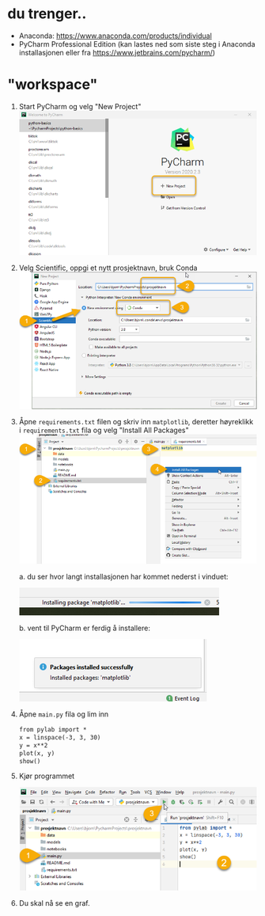 # du trenger..

- Anaconda: https://www.anaconda.com/products/individual
- PyCharm Professional Edition (kan lastes ned som siste steg i
  Anaconda installasjonen eller fra https://www.jetbrains.com/pycharm/)

# "workspace"

1. Start PyCharm og velg "New Project"
   ![new image](img/new-project.png)
1. Velg Scientific, oppgi et nytt prosjektnavn, bruk Conda
   ![new image](img/new-scientific-project.png)
1. Åpne `requirements.txt` filen og skriv inn `matplotlib`, deretter 
   høyreklikk i `requirements.txt` fila og velg "Install All Packages"
   ![new image](img/requirements.png)

   a. du ser hvor langt installasjonen har kommet nederst i vinduet:

      ![new image](img/install-progress.png)

   b. vent til PyCharm er ferdig å installere:

      ![new image](img/install-finished.png)

1. Åpne `main.py` fila og lim inn 
    ```
    from pylab import *
    x = linspace(-3, 3, 30)
    y = x**2
    plot(x, y)
    show()
    ```

1. Kjør programmet

   ![new image](img/run-program.png)

1. Du skal nå se en graf.